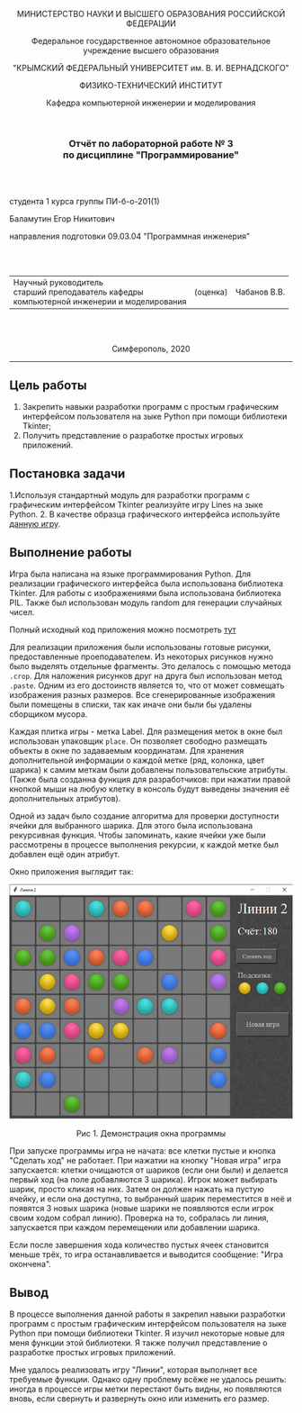 <p align="center">МИНИСТЕРСТВО НАУКИ  И ВЫСШЕГО ОБРАЗОВАНИЯ РОССИЙСКОЙ ФЕДЕРАЦИИ</p>

<p align="center">Федеральное государственное автономное образовательное учреждение высшего образования</p>

<p align="center">"КРЫМСКИЙ ФЕДЕРАЛЬНЫЙ УНИВЕРСИТЕТ им. В. И. ВЕРНАДСКОГО"</p>

<p align="center">ФИЗИКО-ТЕХНИЧЕСКИЙ ИНСТИТУТ</p>

<p align="center">Кафедра компьютерной инженерии и моделирования</p>

<br>

<h3 align="center">Отчёт по лабораторной работе № 3<br> по дисциплине "Программирование"</h3>

<br><br>

<p>студента 1 курса группы ПИ-б-о-201(1)<br>

Баламутин Егор Никитович<br>

направления подготовки 09.03.04 "Программная инженерия"</p>

<br><br>

<table>

<tr><td>Научный руководитель<br> старший преподаватель кафедры<br> компьютерной инженерии и моделирования</td>

<td>(оценка)</td>

<td>Чабанов В.В.</td>

</tr>

</table>

<br><br>

<p align="center">Симферополь, 2020</p>

<hr>

## Цель работы

1. Закрепить навыки разработки программ с простым графическим интерфейсом пользователя на зыке Python при помощи библиотеки Tkinter;
2. Получить представление о разработке простых игровых приложений.

## Постановка задачи

1.Используя стандартный модуль для разработки программ с графическим интерфейсом Tkinter реализуйте игру Lines на зыке Python.
2. В качестве образца графического интерфейса используйте [данную игру](http://game-shariki.ru/linii-2).

## Выполнение работы

Игра была написана на языке программирования Python. Для реализации графического интерфейса была использована библиотека Tkinter. 
Для работы с изображениями была использована библиотека PIL. Также был использован модуль random для генерации случайных чисел. 

Полный исходный код приложения можно посмотреть [тут](https://github.com/Yegor-Balamutin/CFU_tasks/blob/master/Lab/Lab%203/Python/game.py)

Для реализации приложения были использованы готовые рисунки, предоставленные проеподавателем. Из некоторых рисунков нужно было выделять 
отдельные фрагменты. Это делалось с помощью метода `.crop`. Для наложения рисунков друг на друга был использован метод `.paste`. Одним из 
его достоинств является то, что от может совмещать изображения разных размеров. Все сгенерированные изображения были помещены в списки, 
так как иначе они были бы удалены сборщиком мусора. 

Каждая плитка игры - метка Label. Для размещения меток в окне был использован упаковщик `place`. Он позволяет свободно размещать объекты 
в окне по задаваемым координатам. Для хранения дополнительной информации о каждой метке (ряд, колонка, цвет шарика) к самим меткам были 
добавлены пользовательские атрибуты. (Также была созданна функция для разработчиков: при нажатии правой кнопкой мыши на любую клетку в 
консоль будут выведены значения её дополнительных атрибутов).

Одной из задач было создание алгоритма для проверки доступности ячейки для выбранного шарика. Для этого была использована рекурсивная функция. 
Чтобы запоминать, какие ячейки уже были рассмотрены в процессе выполнения рекурсии, к каждой метке был добавлен ещё один атрибут.

Окно приложения выглядит так:

![](image/img1.png "Демонстрация окна программы")
<p align="center">Рис 1. Демонстрация окна программы</p>

При запуске программы игра не начата: все клетки пустые и кнопка "Сделать ход" не работает. При нажатии на кнопку "Новая игра" игра запускается: 
клетки очищаются от шариков (если они были) и делается первый ход (на поле добавляются 3 шарика). Игрок может выбирать шарик, просто кликая на них. 
Затем он должен нажать на пустую ячейку, и если она доступна, то выбранный шарик переместится в неё и появятся 3 новых шарика (новые шарики не 
появляются если игрок своим ходом собрал линию). Проверка на то, собралась ли линия, запускается при каждом перемещении или добавлении шарика. 

Если после завершения хода количество пустых ячеек становится меньше трёх, то игра останавливается и выводится сообщение: "Игра окончена".

## Вывод
В процессе выполнения данной работы я закрепил навыки разработки программ с простым графическим интерфейсом пользователя на зыке Python при помощи 
библиотеки Tkinter. Я изучил некоторые новые для меня функции этой библиотеки. Я также получил представление о разработке простых игровых приложений. 

Мне удалось реализовать игру "Линии", которая выполняет все требуемые функции. Однако одну проблему всёже не удалось решить: иногда в процессе игры метки 
перестают быть видны, но появляются вновь, если свернуть и развернуть окно или изменить его размер.